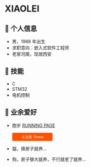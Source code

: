 # XIAOLEI

## 📌 个人信息

- 男，1988 年出生
- 求职意向：嵌入式软件工程师
- 老家河南，现居西安

## 🧱 技能

- C
- STM32
- 电机控制

## 🎽 业余爱好

- 跑步 [RUNNING PAGE](https://snowzxl.github.io/running/)

   <a style="display:inline-block;background-color:#FC5200;color:#fff;padding:5px 10px 5px 30px;font-size:11px;font-family:Helvetica, Arial, sans-serif;white-space:nowrap;text-decoration:none;background-repeat:no-repeat;background-position:10px center;border-radius:3px;background-image:url('https://badges.strava.com/logo-strava-echelon.png')" href='https://strava.com/athletes/96895812' target="_clean">
  关注我
  <img src='https://badges.strava.com/logo-strava.png' alt='Strava' style='margin-left:2px;vertical-align:text-bottom' height=13 width=51 />
  </a>

- 猫，换房子就养...

- 狗，房子够大就养，不行就老了就养...

   
